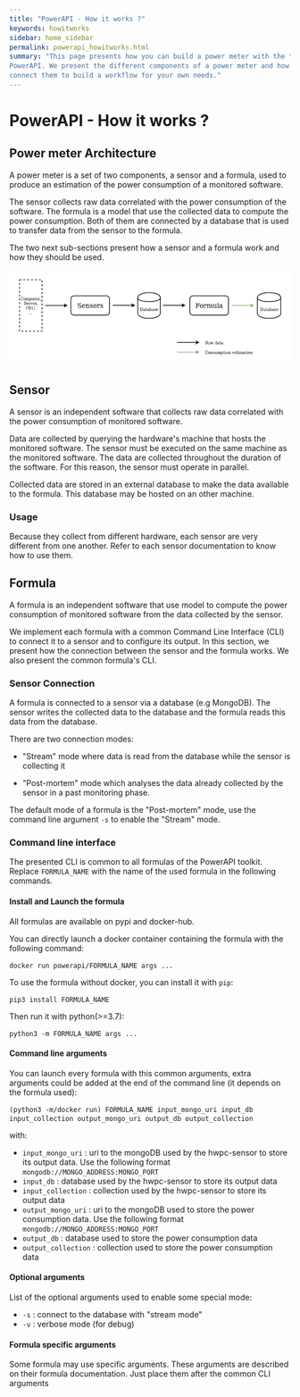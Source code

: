 ```yaml
---
title: "PowerAPI - How it works ?"
keywords: howitworks
sidebar: home_sidebar
permalink: powerapi_howitworks.html
summary: "This page presents how you can build a power meter with the tools provided by
PowerAPI. We present the different components of a power meter and how you can
connect them to build a workflow for your own needs."
---
```


# PowerAPI - How it works ?

## Power meter Architecture

A power meter is a set of two components, a sensor and a formula, used to
produce an estimation of the power consumption of a monitored software.

The sensor collects raw data correlated with the power consumption of the
software. The formula is a model that use the collected data to compute the
power consumption. Both of them are connected by a database that is used to
transfer data from the sensor to the formula.

The two next sub-sections present how a sensor and a formula
work and how they should be used.

![Architecture of PowerAPI](powerAPI_archi.png)

## Sensor

A sensor is an independent software that collects raw data correlated with the
power consumption of monitored software.

Data are collected by querying the hardware's machine that hosts the monitored
software. The sensor must be executed on the same machine as the monitored
software. The data are collected throughout the duration of the software. For this reason,
the sensor must operate in parallel.

Collected data are stored in an external database to make the data available to
the formula. This database may be hosted on an other machine.

### Usage

Because they collect from different hardware, each sensor are very different
from one another. Refer to each sensor documentation to know how to use them.

## Formula

A formula is an independent software that use model to compute the power consumption of
monitored software from the data collected by the sensor.

We implement each formula with a common Command Line Interface (CLI) to connect
it to a sensor and to configure its output. In this section, we present how the
connection between the sensor and the formula works. We also present the common
formula's CLI.

### Sensor Connection

A formula is connected to a sensor via a database (e.g MongoDB). The sensor writes
the collected data to the database and the formula reads this data from the
database.

There are two connection modes:

- "Stream" mode where data is read from the database while the sensor is collecting it

- "Post-mortem" mode which analyses the data already collected by the sensor in a
  past monitoring phase.

The default mode of a formula is the "Post-mortem" mode, use the command line
argument `-s` to enable the "Stream" mode.

### Command line interface

The presented CLI is common to all formulas of the PowerAPI toolkit.
Replace `FORMULA_NAME` with the name of the used formula in the
following commands.

#### Install and Launch the formula

All formulas are available on pypi and docker-hub.

You can directly launch a docker container containing the formula with the following
command:

	docker run powerapi/FORMULA_NAME args ...

To use the formula without docker, you can install it with `pip`:

	pip3 install FORMULA_NAME

Then run it with python(>=3.7):

	python3 -m FORMULA_NAME args ...

#### Command line arguments

You can launch every formula with this common arguments, extra arguments could be
added at the end of the command line (it depends on the formula used):

	(python3 -m/docker run) FORMULA_NAME input_mongo_uri input_db input_collection output_mongo_uri output_db output_collection

with:

- `input_mongo_uri` : uri to the mongoDB used by the hwpc-sensor to store its
  output data. Use the following format `mongodb://MONGO_ADDRESS:MONGO_PORT`
- `input_db` : database used by the hwpc-sensor to store its output data
- `input_collection` : collection used by the hwpc-sensor to store its output data
- `output_mongo_uri` : uri to the mongoDB used to store the power consumption data. Use the following format `mongodb://MONGO_ADDRESS:MONGO_PORT`
- `output_db` : database used to store the power consumption data
- `output_collection` : collection used to store the power consumption data

#### Optional arguments

List of the optional arguments used to enable some special mode:

- `-s` : connect to the database with "stream mode"
- `-v` : verbose mode (for debug)

#### Formula specific arguments

Some formula may use specific arguments. These arguments are described on their
formula documentation. Just place them after the common CLI arguments
